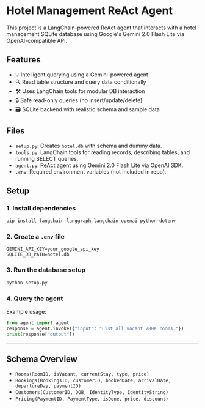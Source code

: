 # Hotel Management ReAct Agent

This project is a LangChain-powered ReAct agent that interacts with a hotel management SQLite database using Google's Gemini 2.0 Flash Lite via OpenAI-compatible API.

## Features

- 💡 Intelligent querying using a Gemini-powered agent
- 🔍 Read table structure and query data conditionally
- 🛠️ Uses LangChain tools for modular DB interaction
- 🔒 Safe read-only queries (no insert/update/delete)
- 🗃️ SQLite backend with realistic schema and sample data

## Files

- `setup.py`: Creates `hotel.db` with schema and dummy data.
- `tools.py`: LangChain tools for reading records, describing tables, and running SELECT queries.
- `agent.py`: ReAct agent using Gemini 2.0 Flash Lite via OpenAI SDK.
- `.env`: Required environment variables (not included in repo).

## Setup

### 1. Install dependencies

```bash
pip install langchain langgraph langchain-openai python-dotenv
```

### 2. Create a `.env` file

```env
GEMINI_API_KEY=your_google_api_key
SQLITE_DB_PATH=hotel.db
```

### 3. Run the database setup

```bash
python setup.py
```

### 4. Query the agent

Example usage:

```python
from agent import agent
response = agent.invoke({"input": "List all vacant 2BHK rooms."})
print(response["output"])
```

---

## Schema Overview

- `Rooms(RoomID, isVacant, currentStay, type, price)`
- `Bookings(BookingsID, customerID, bookedDate, arrivalDate, departureDay, paymentID)`
- `Customers(CustomerID, DOB, IdentityType, IdentityString)`
- `Pricing(PaymentID, PaymentType, isDone, price, discount)`

